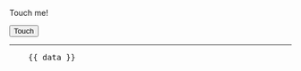 Touch me!
<div>
  <button @click="$events.$emit('touch', 'fak')">Touch</button>
</div>

---

<f-message-data>
  <pre slot-scope="data">
    {{ data }}
  </pre>
</f-message-data>